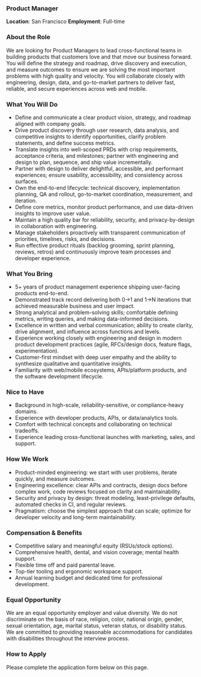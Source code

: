 ### Product Manager

**Location**: San Francisco
**Employment**: Full-time

### About the Role
We are looking for Product Managers to lead cross-functional teams in building products that customers love and that move our business forward. You will define the strategy and roadmap, drive discovery and execution, and measure outcomes to ensure we are solving the most important problems with high quality and velocity. You will collaborate closely with engineering, design, data, and go-to-market partners to deliver fast, reliable, and secure experiences across web and mobile.

### What You Will Do
- Define and communicate a clear product vision, strategy, and roadmap aligned with company goals.
- Drive product discovery through user research, data analysis, and competitive insights to identify opportunities, clarify problem statements, and define success metrics.
- Translate insights into well-scoped PRDs with crisp requirements, acceptance criteria, and milestones; partner with engineering and design to plan, sequence, and ship value incrementally.
- Partner with design to deliver delightful, accessible, and performant experiences; ensure usability, accessibility, and consistency across surfaces.
- Own the end-to-end lifecycle: technical discovery, implementation planning, QA and rollout, go-to-market coordination, measurement, and iteration.
- Define core metrics, monitor product performance, and use data-driven insights to improve user value.
- Maintain a high quality bar for reliability, security, and privacy-by-design in collaboration with engineering.
- Manage stakeholders proactively with transparent communication of priorities, timelines, risks, and decisions.
- Run effective product rituals (backlog grooming, sprint planning, reviews, retros) and continuously improve team processes and developer experience.

### What You Bring
- 5+ years of product management experience shipping user-facing products end-to-end.
- Demonstrated track record delivering both 0→1 and 1→N iterations that achieved measurable business and user impact.
- Strong analytical and problem-solving skills; comfortable defining metrics, writing queries, and making data-informed decisions.
- Excellence in written and verbal communication; ability to create clarity, drive alignment, and influence across functions and levels.
- Experience working closely with engineering and design in modern product development practices (agile, RFCs/design docs, feature flags, experimentation).
- Customer-first mindset with deep user empathy and the ability to synthesize qualitative and quantitative insights.
- Familiarity with web/mobile ecosystems, APIs/platform products, and the software development lifecycle.

### Nice to Have
- Background in high-scale, reliability-sensitive, or compliance-heavy domains.
- Experience with developer products, APIs, or data/analytics tools.
- Comfort with technical concepts and collaborating on technical tradeoffs.
- Experience leading cross-functional launches with marketing, sales, and support.

### How We Work
- Product-minded engineering: we start with user problems, iterate quickly, and measure outcomes.
- Engineering excellence: clear APIs and contracts, design docs before complex work, code reviews focused on clarity and maintainability.
- Security and privacy by design: threat modeling, least-privilege defaults, automated checks in CI, and regular reviews.
- Pragmatism: choose the simplest approach that can scale; optimize for developer velocity and long-term maintainability.

### Compensation & Benefits
- Competitive salary and meaningful equity (RSUs/stock options).
- Comprehensive health, dental, and vision coverage; mental health support.
- Flexible time off and paid parental leave.
- Top-tier tooling and ergonomic workspace support.
- Annual learning budget and dedicated time for professional development.

### Equal Opportunity
We are an equal opportunity employer and value diversity. We do not discriminate on the basis of race, religion, color, national origin, gender, sexual orientation, age, marital status, veteran status, or disability status. We are committed to providing reasonable accommodations for candidates with disabilities throughout the interview process.

### How to Apply
Please complete the application form below on this page.
